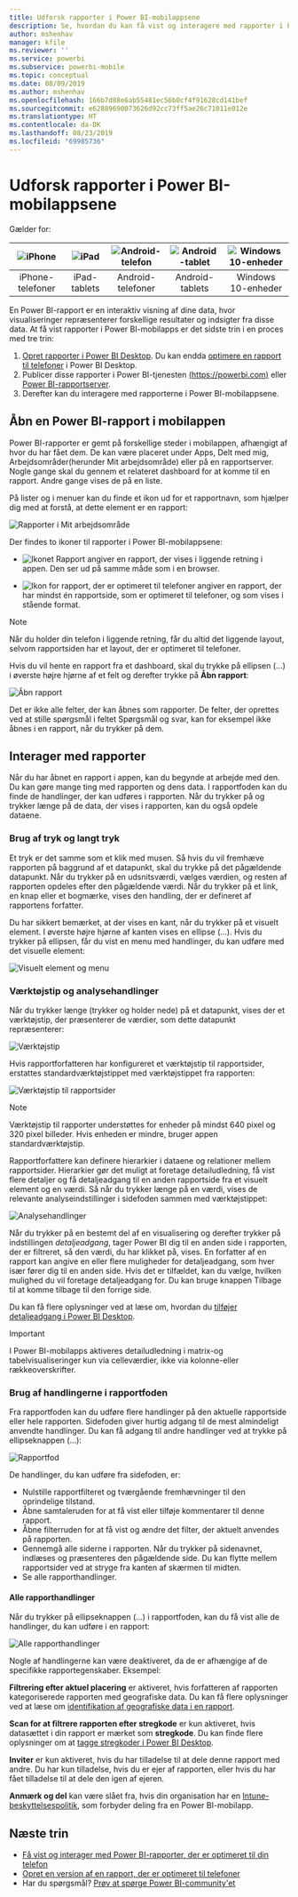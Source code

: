 ```yaml
---
title: Udforsk rapporter i Power BI-mobilappsene
description: Se, hvordan du kan få vist og interagere med rapporter i Power BI-mobilappsene på din telefon eller tablet. Du kan oprette rapporter i Power BI-tjenesten eller Power BI Desktop og derefter interagere med dem i mobilappsene.
author: mshenhav
manager: kfile
ms.reviewer: ''
ms.service: powerbi
ms.subservice: powerbi-mobile
ms.topic: conceptual
ms.date: 08/09/2019
ms.author: mshenhav
ms.openlocfilehash: 166b7d88e6ab55481ec56b0cf4f91628cd141bef
ms.sourcegitcommit: e62889690073626d92cc73ff5ae26c71011e012e
ms.translationtype: HT
ms.contentlocale: da-DK
ms.lasthandoff: 08/23/2019
ms.locfileid: "69985736"
---
```

# <a name="explore-reports-in-the-power-bi-mobile-apps"></a>Udforsk rapporter i Power BI-mobilappsene
Gælder for:

| ![iPhone](././media/mobile-reports-in-the-mobile-apps/ios-logo-40-px.png) | ![iPad](././media/mobile-reports-in-the-mobile-apps/ios-logo-40-px.png) | ![Android-telefon](././media/mobile-reports-in-the-mobile-apps/android-logo-40-px.png) | ![Android-tablet](././media/mobile-reports-in-the-mobile-apps/android-logo-40-px.png) | ![Windows 10-enheder](./media/mobile-reports-in-the-mobile-apps/win-10-logo-40-px.png) |
|:---: |:---: |:---: |:---: |:---: |
| iPhone-telefoner |iPad-tablets |Android-telefoner |Android-tablets |Windows 10-enheder |

En Power BI-rapport er en interaktiv visning af dine data, hvor visualiseringer repræsenterer forskellige resultater og indsigter fra disse data. At få vist rapporter i Power BI-mobilapps er det sidste trin i en proces med tre trin:

1. [Opret rapporter i Power BI Desktop](../../desktop-report-view.md). Du kan endda [optimere en rapport til telefoner](mobile-apps-view-phone-report.md) i Power BI Desktop.
2. Publicer disse rapporter i Power BI-tjenesten [(https://powerbi.com)](https://powerbi.com) eller [Power BI-rapportserver](../../report-server/get-started.md).  
3. Derefter kan du interagere med rapporterne i Power BI-mobilappsene.

## <a name="open-a-power-bi-report-in-the-mobile-app"></a>Åbn en Power BI-rapport i mobilappen
Power BI-rapporter er gemt på forskellige steder i mobilappen, afhængigt af hvor du har fået dem. De kan være placeret under Apps, Delt med mig, Arbejdsområder(herunder Mit arbejdsområde) eller på en rapportserver. Nogle gange skal du gennem et relateret dashboard for at komme til en rapport. Andre gange vises de på en liste.

På lister og i menuer kan du finde et ikon ud for et rapportnavn, som hjælper dig med at forstå, at dette element er en rapport:

![Rapporter i Mit arbejdsområde](./media/mobile-reports-in-the-mobile-apps/reports-my-workspace.png)

Der findes to ikoner til rapporter i Power BI-mobilappsene:

* ![Ikonet Rapport](./media/mobile-reports-in-the-mobile-apps/report-default-icon.png) angiver en rapport, der vises i liggende retning i appen. Den ser ud på samme måde som i en browser.

* ![Ikon for rapport, der er optimeret til telefoner](./media/mobile-reports-in-the-mobile-apps/report-phone-icon.png) angiver en rapport, der har mindst én rapportside, som er optimeret til telefoner, og som vises i stående format.

> [!NOTE]
> Når du holder din telefon i liggende retning, får du altid det liggende layout, selvom rapportsiden har et layout, der er optimeret til telefoner.

Hvis du vil hente en rapport fra et dashboard, skal du trykke på ellipsen (...) i øverste højre hjørne af et felt og derefter trykke på **Åbn rapport**:
  
  ![Åbn rapport](./media/mobile-reports-in-the-mobile-apps/power-bi-android-open-report-tile.png)
  
  Det er ikke alle felter, der kan åbnes som rapporter. De felter, der oprettes ved at stille spørgsmål i feltet Spørgsmål og svar, kan for eksempel ikke åbnes i en rapport, når du trykker på dem.
  
## <a name="interact-with-reports"></a>Interager med rapporter
Når du har åbnet en rapport i appen, kan du begynde at arbejde med den. Du kan gøre mange ting med rapporten og dens data. I rapportfoden kan du finde de handlinger, der kan udføres i rapporten. Når du trykker på og trykker længe på de data, der vises i rapporten, kan du også opdele dataene.

### <a name="using-tap-and-long-tap"></a>Brug af tryk og langt tryk
Et tryk er det samme som et klik med musen. Så hvis du vil fremhæve rapporten på baggrund af et datapunkt, skal du trykke på det pågældende datapunkt.
Når du trykker på en udsnitsværdi, vælges værdien, og resten af rapporten opdeles efter den pågældende værdi.
Når du trykker på et link, en knap eller et bogmærke, vises den handling, der er defineret af rapportens forfatter.

Du har sikkert bemærket, at der vises en kant, når du trykker på et visuelt element. I øverste højre hjørne af kanten vises en ellipse (...). Hvis du trykker på ellipsen, får du vist en menu med handlinger, du kan udføre med det visuelle element:

![Visuelt element og menu](./media/mobile-reports-in-the-mobile-apps/report-visual-menu.png)

### <a name="tooltip-and-drill-actions"></a>Værktøjstip og analysehandlinger

Når du trykker længe (trykker og holder nede) på et datapunkt, vises der et værktøjstip, der præsenterer de værdier, som dette datapunkt repræsenterer:

![Værktøjstip](./media/mobile-reports-in-the-mobile-apps/report-tooltip.png)

Hvis rapportforfatteren har konfigureret et værktøjstip til rapportsider, erstattes standardværktøjstippet med værktøjstippet fra rapporten:

![Værktøjstip til rapportsider](./media/mobile-reports-in-the-mobile-apps/report-page-tooltip.png)

> [!NOTE]
> Værktøjstip til rapporter understøttes for enheder på mindst 640 pixel og 320 pixel billeder. Hvis enheden er mindre, bruger appen standardværktøjstip.

Rapportforfattere kan definere hierarkier i dataene og relationer mellem rapportsider. Hierarkier gør det muligt at foretage detailudledning, få vist flere detaljer og få detaljeadgang til en anden rapportside fra et visuelt element og en værdi. Så når du trykker længe på en værdi, vises de relevante analyseindstillinger i sidefoden sammen med værktøjstippet:

![Analysehandlinger](./media/mobile-reports-in-the-mobile-apps/report-drill-actions.png)


Når du trykker på en bestemt del af en visualisering og derefter trykker på indstillingen *detaljeadgang*, tager Power BI dig til en anden side i rapporten, der er filtreret, så den værdi, du har klikket på, vises. En forfatter af en rapport kan angive en eller flere muligheder for detaljeadgang, som hver især fører dig til en anden side. Hvis det er tilfældet, kan du vælge, hvilken mulighed du vil foretage detaljeadgang for. Du kan bruge knappen Tilbage til at komme tilbage til den forrige side.


Du kan få flere oplysninger ved at læse om, hvordan du [tilføjer detaljeadgang i Power BI Desktop](../../desktop-drillthrough.md).
   
   > [!IMPORTANT]
   > I Power BI-mobilapps aktiveres detailudledning i matrix-og tabelvisualiseringer kun via celleværdier, ikke via kolonne-eller rækkeoverskrifter.
   
   
   
### <a name="using-the-actions-in-the-report-footer"></a>Brug af handlingerne i rapportfoden
Fra rapportfoden kan du udføre flere handlinger på den aktuelle rapportside eller hele rapporten. Sidefoden giver hurtig adgang til de mest almindeligt anvendte handlinger. Du kan få adgang til andre handlinger ved at trykke på ellipseknappen (...):

![Rapportfod](./media/mobile-reports-in-the-mobile-apps/report-footer.png)

De handlinger, du kan udføre fra sidefoden, er:
- Nulstille rapportfilteret og tværgående fremhævninger til den oprindelige tilstand.
- Åbne samtaleruden for at få vist eller tilføje kommentarer til denne rapport.
- Åbne filterruden for at få vist og ændre det filter, der aktuelt anvendes på rapporten.
- Gennemgå alle siderne i rapporten. Når du trykker på sidenavnet, indlæses og præsenteres den pågældende side.
Du kan flytte mellem rapportsider ved at stryge fra kanten af skærmen til midten.
- Se alle rapporthandlinger.

#### <a name="all-report-actions"></a>Alle rapporthandlinger
Når du trykker på ellipseknappen (...) i rapportfoden, kan du få vist alle de handlinger, du kan udføre i en rapport:


![Alle rapporthandlinger](./media/mobile-reports-in-the-mobile-apps/report-all-actions.png)

Nogle af handlingerne kan være deaktiveret, da de er afhængige af de specifikke rapportegenskaber.
Eksempel:

**Filtrering efter aktuel placering** er aktiveret, hvis forfatteren af rapporten kategoriserede rapporten med geografiske data. Du kan få flere oplysninger ved at læse om [identifikation af geografiske data i en rapport](https://docs.microsoft.com/power-bi/desktop-mobile-geofiltering).

**Scan for at filtrere rapporten efter stregkode** er kun aktiveret, hvis datasættet i din rapport er mærket som **stregkode**. Du kan finde flere oplysninger om at [tagge stregkoder i Power BI Desktop](https://docs.microsoft.com/power-bi/desktop-mobile-barcodes).

**Inviter** er kun aktiveret, hvis du har tilladelse til at dele denne rapport med andre. Du har kun tilladelse, hvis du er ejer af rapporten, eller hvis du har fået tilladelse til at dele den igen af ejeren.

**Anmærk og del** kan være slået fra, hvis din organisation har en [Intune-beskyttelsespolitik](https://docs.microsoft.com/intune/app-protection-policies), som forbyder deling fra en Power BI-mobilapp.

## <a name="next-steps"></a>Næste trin
* [Få vist og interager med Power BI-rapporter, der er optimeret til din telefon](mobile-apps-view-phone-report.md)
* [Opret en version af en rapport, der er optimeret til telefoner](../../desktop-create-phone-report.md)
* Har du spørgsmål? [Prøv at spørge Power BI-community'et](http://community.powerbi.com/)

